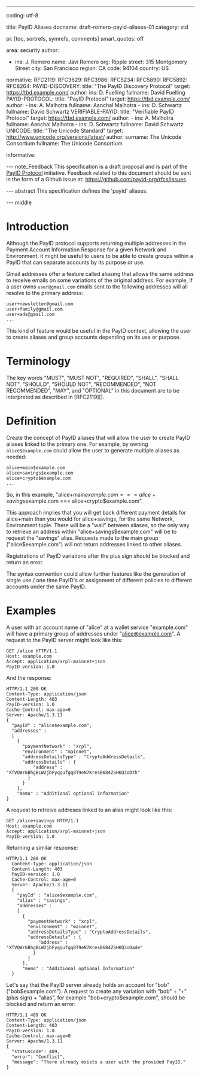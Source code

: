 ---
coding: utf-8

title: PayID Aliases
docname: draft-romero-payid-aliases-01
category: std

pi: [toc, sortrefs, symrefs, comments]
smart_quotes: off

area: security
author:
      
  -
    ins: J. Romero
    name: Javi Romero
    org: Ripple
    street: 315 Montgomery Street
    city: San Francisco
    region: CA
    code: 94104
    country: US
      
normative:
    RFC2119:
    RFC3629:
    RFC3986:
    RFC5234:
    RFC5890:
    RFC5892:
    RFC8264:
    PAYID-DISCOVERY: 
      title: "The PayID Discovery Protocol"
      target: https://tbd.example.com/
      author:
        ins: D. Fuelling
        fullname: David Fuelling
    PAYID-PROTOCOL: 
      title: "PayID Protocol"
      target: https://tbd.example.com/
      author:
         - ins: A. Malhotra
           fullname: Aanchal Malhotra
         - ins: D. Schwartz
           fullname: David Schwartz
    VERIFIABLE-PAYID: 
       title: "Verifiable PayID Protocol"
       target: https://tbd.example.com/
       author:
         - ins: A. Malhotra
           fullname: Aanchal Malhotra
         - ins: D. Schwartz
           fullname: David Schwartz
    UNICODE:
      title: "The Unicode Standard"
      target: http://www.unicode.org/versions/latest/
      author:
        surname: The Unicode Consortium
        fullname: The Unicode Consortium
 
informative:

--- note_Feedback
  This specification is a draft proposal and is part of the 
  [PayID Protocol](https://payid.org/) initiative. Feedback related to this 
  document should be sent in the form of a Github issue at: 
  https://github.com/payid-org/rfcs/issues.

--- abstract
  This specification defines the 'payid' aliases.
   
--- middle

# Introduction

   Although the PayID protocol supports returning multiple addresses in the Payment Account Information Response for a given Network and Environment,
   it might be useful to users to be able to create groups within a PayID that can separate accounts by its purpose or use.
   
   Gmail addresses offer a feature called aliasing that allows the same address to receive emails on some variations of the original address.
   For example, if a user owns `user@gmail.com` emails sent to the following addresses will all resolve to the primary address:

    user+newsletter@gmail.com
    user+family@gmail.com
    user+ads@gmail.com
    ...

   This kind of feature would be useful in the PayID context, allowing the user to create aliases and group accounts depending on its use or purpose.
 
# Terminology
   The key words "MUST", "MUST NOT", "REQUIRED", "SHALL", "SHALL NOT",
   "SHOULD", "SHOULD NOT", "RECOMMENDED", "NOT RECOMMENDED", "MAY", and
   "OPTIONAL" in this document are to be interpreted as described in
   [RFC2119][].
 
# Definition

   Create the concept of PayID aliases that will allow the user to create PayID aliases linked to the primary one.
   For example, by owning `alice$example.com` could allow the user to generate multiple aliases as needed:

    alice+main$example.com
    alice+savings$example.com
    alice+crypto$example.com
    ...

   So, in this example, "alice+main$example.com === alice+savings$example.com === alice+crypto$example.com".

   This approach implies that you will get back different payment details for alice+main than you would for alice+savings, for the same Network, Environment tuple.
   There will be a "wall" between aliases, so the only way to retrieve an address within "alice+savings$example.com" will be to request the "savings" alias.
   Requests made to the main group ("alice$example.com") will not return addresses linked to other aliases.

   Registrations of PayID variations after the plus sign should be blocked and return an error.

   The syntax convention could allow further features like the generation of single use / one time PayID's or assignment of different policies to different accounts under the same PayID.

# Examples                                                              
   A user with an account name of "alice" at a wallet
   service "example.com" will have a primary group of addresses under "alice@example.com".
   A request to the PayID server might look like this:

    GET /alice HTTP/1.1
    Host: example.com
    Accept: application/xrpl-mainnet+json
    PayID-version: 1.0

  And the response:

    HTTP/1.1 200 OK
    Content-Type: application/json
    Content-Length: 403
    PayID-version: 1.0
    Cache-Control: max-age=0
    Server: Apache/1.3.11
    {
      "payId" : "alice$example.com",
      "addresses" :
      [
        {  
          "paymentNetwork" : "xrpl",
          "environment" : "mainnet",
          "addressDetailsType" : "CryptoAddressDetails",
          "addressDetails" : {
              "address" : "XTVQWr6BhgBLW2jbFyqqufgq8T9eN7KresB684ZSHKQ3oDth"
            }
          }
        ],
        "memo" : "Additional optional Information"
    }

   A request to retreive addreses linked to an alias might look like this:

    GET /alice+savings HTTP/1.1
    Host: example.com
    Accept: application/xrpl-mainnet+json
    PayID-version: 1.0

   Returning a similar response:

    HTTP/1.1 200 OK
      Content-Type: application/json
      Content-Length: 403
      PayID-version: 1.0
      Cache-Control: max-age=0
      Server: Apache/1.3.11
      {
        "payId" : "alice$example.com",
        "alias" : "savings",
        "addresses" :
        [
          {  
            "paymentNetwork" : "xrpl",
            "environment" : "mainnet",
            "addressDetailsType" : "CryptoAddressDetails",
            "addressDetails" : {
                "address" : "XTVQWr6BhgBLW2jbFyqqufgq8T9eN7KresB684ZSHKQ3oDade"
              }
            }
          ],
          "memo" : "Additional optional Information"
      }

   Let's say that the PayID server already holds an account for "bob" ("bob$example.com").
   A request to create any variation with "bob" + "+" (plus sign) + "alias", for example "bob+crypto$example.com", should be blocked and return an error:

    HTTP/1.1 409 OK
    Content-Type: application/json
    Content-Length: 403
    PayID-version: 1.0
    Cache-Control: max-age=0
    Server: Apache/1.3.11
    {
      "statusCode": 409,
      "error": "Conflict",
      "message": "There already exists a user with the provided PayID."
    }
